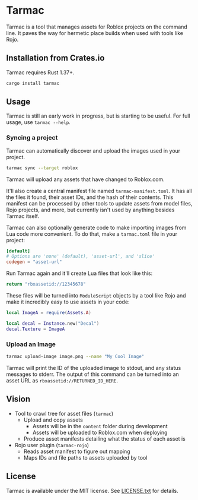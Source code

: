 # Tarmac
Tarmac is a tool that manages assets for Roblox projects on the command line. It paves the way for hermetic place builds when used with tools like Rojo.

## Installation from Crates.io
Tarmac requires Rust 1.37+.

```bash
cargo install tarmac
```

## Usage
Tarmac is still an early work in progress, but is starting to be useful. For full usage, use `tarmac --help`.

### Syncing a project
Tarmac can automatically discover and upload the images used in your project.

```bash
tarmac sync --target roblox
```

Tarmac will upload any assets that have changed to Roblox.com.

It'll also create a central manifest file named `tarmac-manifest.toml`. It has all the files it found, their asset IDs, and the hash of their contents. This manifest can be processed by other tools to update assets from model files, Rojo projects, and more, but currently isn't used by anything besides Tarmac itself.

Tarmac can also optionally generate code to make importing images from Lua code more convenient. To do that, make a `tarmac.toml` file in your project:

```toml
[default]
# Options are 'none' (default), 'asset-url', and 'slice'
codegen = "asset-url"
```

Run Tarmac again and it'll create Lua files that look like this:

```lua
return "rbxassetid://12345678"
```

These files will be turned into `ModuleScript` objects by a tool like Rojo and make it incredibly easy to use assets in your code:

```lua
local ImageA = require(Assets.A)

local decal = Instance.new("Decal")
decal.Texture = ImageA
```

### Upload an Image
```bash
tarmac upload-image image.png --name "My Cool Image"
```

Tarmac will print the ID of the uploaded image to stdout, and any status messages to stderr. The output of this command can be turned into an asset URL as `rbxassetid://RETURNED_ID_HERE`.

## Vision
- Tool to crawl tree for asset files (`tarmac`)
	- Upload and copy assets
		- Assets will be in the `content` folder during development
		- Assets will be uploaded to Roblox.com when deploying
	- Produce asset manifests detailing what the status of each asset is
- Rojo user plugin (`tarmac-rojo`)
	- Reads asset manifest to figure out mapping
	- Maps IDs and file paths to assets uploaded by tool

## License
Tarmac is available under the MIT license. See [LICENSE.txt](LICENSE.txt) for details.